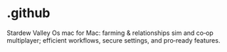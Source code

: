 # .github
Stardew Valley Os mac for Mac: farming &amp; relationships sim and co‑op multiplayer; efficient workflows, secure settings, and pro‑ready features.
